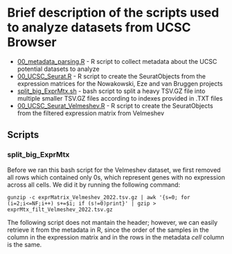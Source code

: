 # Brief description of the scripts used to analyze datasets from UCSC Browser

* [00_metadata_parsing.R](00_metadata_parsing.R) - R script to collect metadata about the UCSC potential datasets to analyze
* [00_UCSC_Seurat.R](00_UCSC_Seurat.R) - R script to create the SeuratObjects from the expression matrices for the Nowakowski, Eze and van Bruggen projects
* [split_big_ExprMtx.sh](split_big_ExprMtx.sh) - bash script to split a heavy TSV.GZ file into multiple smaller TSV.GZ files according to indexes provided in .TXT files
* [00_UCSC_Seurat_Velmeshev.R](00_UCSC_Seurat_Velmeshev.R) - R script to create the SeuratObjects from the filtered expression matrix from Velmeshev

## Scripts

### split_big_ExprMtx

Before we ran this bash script for the Velmeshev dataset, we first removed all rows which contained only 0s, which represent genes with no expression across all cells. We did it by running the following command:

```shell
gunzip -c exprMatrix_Velmeshev_2022.tsv.gz | awk '{s=0; for (i=2;i<=NF;i++) s+=$i; if (s!=0)print}' | gzip > exprMtx_filt_Velmeshev_2022.tsv.gz
```

The following script does not mantain the header; however, we can easily retrieve it from the metadata in R, since the order of the samples in the column in the expression matrix and in the rows in the metadata *cell* column is the same. 
